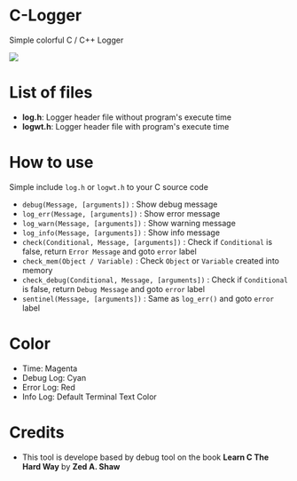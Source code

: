 # C-Logger
Simple colorful C / C++ Logger

![](https://lh3.googleusercontent.com/CH04EjRJp4Tl8yQyVomRsTBr1m40s7tkWXrC2oppiELki_lGJ18ub99KB7IntnspqixW3Yw4nyvEiaKNx5jlvyb5LAASF6KtaD-5oIkfjkM3IhjnCNfyXZyVZfM8ZqL6fV9dlGmT4Q0LuVM_o4Q7Q7QPpkWsuHzHF6VR0B4wAnpAiKuhISoWjCbmLHC4DFp09gfv94vVqxavqEtNcSXuS6d5_Di-GX-IwC6Yr9oTwhliY8GwdxPObKwQXVlRklWITg2pEMYj8TQZbUGQemUGXgMSBXbnTFPw90CYSOhrZ_4qOC5bMnA2tLJPB3Rn0zm0SBwTDMU8bvZ0Y2koULFfF-kpCaoOX7CzcIbzYW3jQD7Fuvdr3-QPyBzkc4Yyi8u_oiWfS9KSaSVrx-5w7QEha0YG2qSoTTqW3EqxpEjtYaTeLE-D4qHX7gG4oM1nLCOiU440dPQpeToIRpRRVto5t_SvtgLIz7B18Tm81ZUbk9CYHkUX618Wmktzc-0-LaWUu5WZUiaVZ5PBbEWNDRMj6lL1mMVa6jGEDjhLQO3trIChpEzfyrTogA0z7_sgqjBqToYmh3dpYOBdjNeEWlZB6rdaHmXa5DlK-U9Mvh6s9LWkszU6KDE59HqzYNkP2BnogyqFnklPInRW7gXhCR6znYG7ew8UEq8MaXyxOnIp-w=w818-h677-no)

# List of files
- **log.h**: Logger header file without program's execute time
- **logwt.h**: Logger header file with program's execute time

# How to use
Simple include `log.h` or `logwt.h` to your C source code
- `debug(Message, [arguments])` : Show debug message
- `log_err(Message, [arguments])` : Show error message
- `log_warn(Message, [arguments])` : Show warning message
- `log_info(Message, [arguments])` : Show info message
- `check(Conditional, Message, [arguments])` : Check if `Conditional` is false, return `Error Message` and goto `error` label
- `check_mem(Object / Variable)` : Check `Object` or `Variable` created into memory
- `check_debug(Conditional, Message, [arguments])` : Check if `Conditional` is false, return `Debug Message` and goto `error` label
- `sentinel(Message, [arguments])` : Same as `log_err()` and goto `error` label

# Color
- Time: Magenta
- Debug Log: Cyan
- Error Log: Red
- Info Log: Default Terminal Text Color

# Credits
- This tool is develope based by debug tool on the book **Learn C The Hard Way** by **Zed A. Shaw**